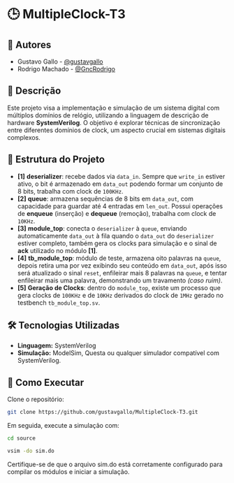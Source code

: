 # 🕒 MultipleClock-T3

## 👥 Autores

- Gustavo Gallo - [@gustavgallo](https://github.com/gustavgallo)  
- Rodrigo Machado - [@GncRodrigo](https://github.com/GncRodrigo)

## 📌 Descrição

Este projeto visa a implementação e simulação de um sistema digital com múltiplos domínios de relógio, utilizando a linguagem de descrição de hardware **SystemVerilog**. O objetivo é explorar técnicas de sincronização entre diferentes domínios de clock, um aspecto crucial em sistemas digitais complexos.

## 🧩 Estrutura do Projeto

- **[1]** **deserializer**: recebe dados via `data_in`. Sempre que `write_in` estiver ativo, o bit é armazenado em `data_out` podendo formar um conjunto de 8 bits, trabalha com clock de `100KHz`.
- **[2]** **queue**: armazena sequências de 8 bits em `data_out`, com capacidade para guardar até 4 entradas em `len_out`. Possui operações de **enqueue** (inserção) e **dequeue** (remoção), trabalha com clock de `10KHz`.
- **[3]** **module_top**: conecta o `deserializer` à `queue`, enviando automaticamente `data_out` à fila quando o `data_out` do `deserializer` estiver completo, também gera os clocks para simulação e o sinal de **ack** utilizado no módulo **[1]**.
- **[4]** **tb_module_top**: módulo de teste, armazena oito palavras na `queue`, depois retira uma por vez exibindo seu conteúdo em `data_out`, após isso será atualizado o sinal `reset`, enfileirar mais 8 palavras na `queue`, e tentar enfileirar mais uma palavra, demonstrando um travamento *(caso ruim)*.
- **[5]** **Geração de Clocks**: dentro do `module_top`, existe um processo que gera clocks de `100KHz` e de `10KHz` derivados do clock de `1MHz` gerado no testbench `tb_module_top.sv`.
  
## 🛠️ Tecnologias Utilizadas

- **Linguagem:** SystemVerilog  
- **Simulação:** ModelSim, Questa ou qualquer simulador compatível com SystemVerilog.

## 🚀 Como Executar

Clone o repositório:

```bash
git clone https://github.com/gustavgallo/MultipleClock-T3.git
 ```
Em seguida, execute a simulação com:

```bash
cd source
```

```bash
vsim -do sim.do
```
Certifique-se de que o arquivo sim.do está corretamente configurado para compilar os módulos e iniciar a simulação.

